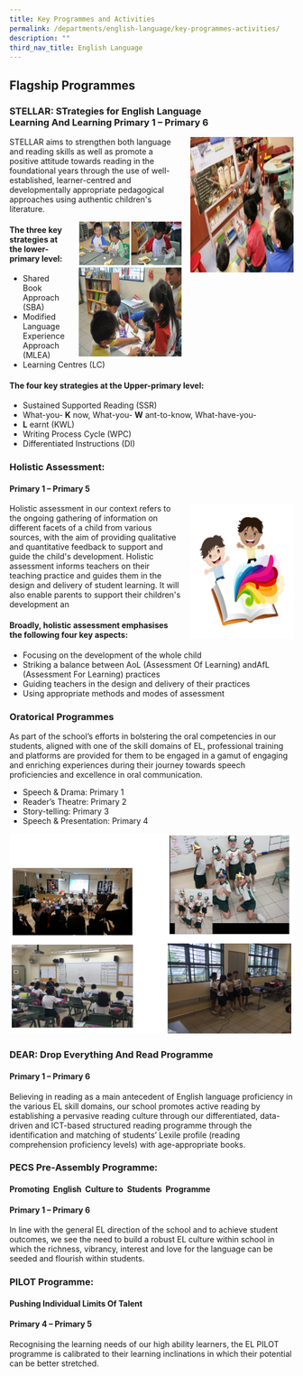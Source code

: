 ```yaml
---
title: Key Programmes and Activities
permalink: /departments/english-language/key-programmes-activities/
description: ""
third_nav_title: English Language
---
```

Flagship Programmes
-------------------

### **STELLAR:** **STrategies for English Language Learning And Learning Primary 1 – Primary 6** 

<img src="/images/STELLAR1.jpg" style="width:183px;height:240px;margin-left:15px;" align = "right">

STELLAR aims to strengthen both language and reading skills as well as promote a positive attitude towards reading in the foundational years through the use of well-established, learner-centred and developmentally appropriate pedagogical approaches using authentic children's literature.

<img src="/images/STELLAR2.png" style="width:183px;height:240px;margin-left:15px;" align = "right">

#### **The three key strategies at the lower-primary level:**

*   Shared Book Approach (SBA)
*   Modified Language Experience Approach (MLEA)
*   Learning Centres (LC)

#### **The four key strategies at the Upper-primary level:**

*   Sustained Supported Reading (SSR)
*   What-you- **K** now, What-you- **W** ant-to-know, What-have-you-
*   **L** earnt (KWL)
*   Writing Process Cycle (WPC)
*   Differentiated Instructions (DI)

### Holistic Assessment: 

#### **Primary 1 – Primary 5**

<img src="/images/HolisticAssesment.png" style="width:183px;height:240px;margin-left:15px;" align = "right">

Holistic assessment in our context refers to the ongoing gathering of information on different facets of a child from various sources, with the aim of providing qualitative and quantitative feedback to support and guide the child's development. Holistic assessment informs teachers on their teaching practice and guides them in the design and delivery of student learning. It will also enable parents to support their children's development an

#### **Broadly, holistic assessment emphasises the following four key aspects:**

*   Focusing on the development of the whole child
*   Striking a balance between AoL (Assessment Of Learning) andAfL (Assessment For Learning) practices
*   Guiding teachers in the design and delivery of their practices
*   Using appropriate methods and modes of assessment

### Oratorical Programmes

As part of the school’s efforts in bolstering the oral competencies in our students, aligned with one of the skill domains of EL, professional training and platforms are provided for them to be engaged in a gamut of engaging and enriching experiences during their journey towards speech proficiencies and excellence in oral communication.

*   Speech & Drama: Primary 1
*   Reader’s Theatre: Primary 2
*   Story-telling: Primary 3
*   Speech & Presentation: Primary 4

![Oratorical Programmes](/images/English%20Language%20Oratorical%20Programmes.png)

### DEAR: **D**rop **E**verything **A**nd **R**ead Programme

#### Primary 1 – Primary 6

Believing in reading as a main antecedent of English language proficiency in the various EL skill domains, our school promotes active reading by establishing a pervasive reading culture through our differentiated, data-driven and ICT-based structured reading programme through the identification and matching of students’ Lexile profile (reading comprehension proficiency levels) with age-appropriate books.


### PECS Pre-Assembly Programme:

#### **P**romoting  **E**nglish  **C**ulture to  **S**tudents  Programme

#### Primary 1 – Primary 6

In line with the general EL direction of the school and to achieve student outcomes, we see the need to build a robust EL culture within school in which the richness, vibrancy, interest and love for the language can be seeded and flourish within students.

  

### PILOT Programme:

#### **P**ushing **I**ndividual **L**imits **O**f **T**alent

#### Primary 4 – Primary 5

Recognising the learning needs of our high ability learners, the EL PILOT programme is calibrated to their learning inclinations in which their potential can be better stretched.